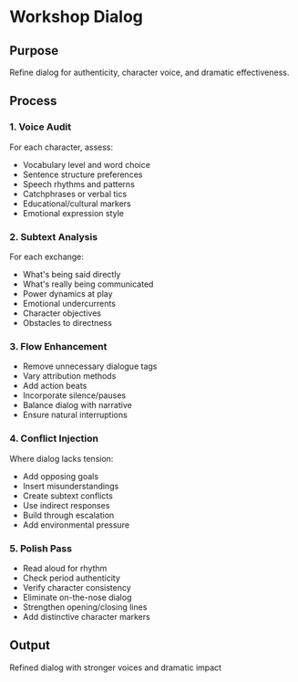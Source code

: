 # Workshop Dialog

## Purpose
Refine dialog for authenticity, character voice, and dramatic effectiveness.

## Process

### 1. Voice Audit
For each character, assess:
- Vocabulary level and word choice
- Sentence structure preferences
- Speech rhythms and patterns
- Catchphrases or verbal tics
- Educational/cultural markers
- Emotional expression style

### 2. Subtext Analysis
For each exchange:
- What's being said directly
- What's really being communicated
- Power dynamics at play
- Emotional undercurrents
- Character objectives
- Obstacles to directness

### 3. Flow Enhancement
- Remove unnecessary dialogue tags
- Vary attribution methods
- Add action beats
- Incorporate silence/pauses
- Balance dialog with narrative
- Ensure natural interruptions
### 4. Conflict Injection
Where dialog lacks tension:
- Add opposing goals
- Insert misunderstandings
- Create subtext conflicts
- Use indirect responses
- Build through escalation
- Add environmental pressure

### 5. Polish Pass
- Read aloud for rhythm
- Check period authenticity
- Verify character consistency
- Eliminate on-the-nose dialog
- Strengthen opening/closing lines
- Add distinctive character markers

## Output
Refined dialog with stronger voices and dramatic impact